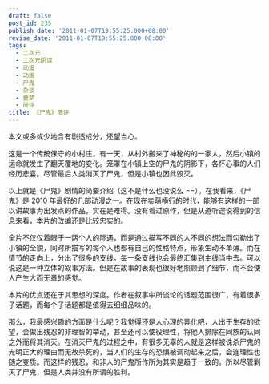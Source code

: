 ```yaml
---
draft: false
post_id: 235
publish_date: '2011-01-07T19:55:25.000+08:00'
revise_date: '2011-01-07T19:55:25.000+08:00'
tags:
  - 二次元
  - 二次元阴谋
  - 动漫
  - 动画
  - 尸鬼
  - 杂谈
  - 童梦
  - 简评
title: 《尸鬼》简评
---
```


本文或多或少地含有剧透成分，还望当心。

这是一个传统保守的小村庄，有一天，从村外搬来了神秘的的一家人，然后小镇的运命就发生了翻天覆地的变化。笼罩在小镇上空的尸鬼的阴影下，各怀心事的人们经历悲喜。尽管最后人类消灭了尸鬼，但是小镇也因此毁灭。

以上就是《尸鬼》剧情的简要介绍（这不是什么也没说么 ==）。在我看来，《尸鬼》是 2010 年最好的几部动漫之一。在现在卖萌横行的时代，能够有这样的一部以讲故事为出发点的作品，实在是难得。没有看过原作，但是从道听途说得到的信息来看，本片的改编还是比较忠实的。

全片不仅仅着眼于一两个人的际遇，而是通过描写不同的人不同的想法而勾勒出了小镇的全貌，同时所描写的每个人也都有自己的性格特点，形象生动不单薄。而在情节的走向上，分出了很多的支线，每一条支线也会最终汇集到主线当中去。可以说这是一种立体的叙事方法。但是在故事的表现也很好地照顾到了细节，而不会使人产生大而无章的感觉。

本片的优点还在于其思想的深度。作者在叙事中所谈论的话题范围很广，有着很多子话题，而每个子话题都是值得去细细品味的。

那么，我最感兴趣的方面是什么呢？我觉得还是人心理的异化吧，人出于生存的欲望，会做出残忍的非理智的举动，甚至还可以使役理性，将他人排除在同族的认同之外而将其消灭。在消灭尸鬼的过程之中，有很多无辜的人就是这样被诛杀尸鬼的光明正大的理由而无故杀死的，当人们的生存的恐惧被调动起来之后，会连理性也随之变质。而这样的残忍，和非人的尸鬼所作所为其实是趋于一致的。所以尽管剿灭了尸鬼，但是人类并没有所谓的胜利。

